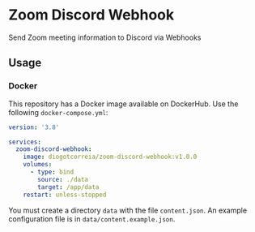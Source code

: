 # Zoom Discord Webhook

Send Zoom meeting information to Discord via Webhooks

## Usage

### Docker

This repository has a Docker image available on DockerHub.
Use the following `docker-compose.yml`:

```yml
version: '3.8'

services:
  zoom-discord-webhook:
    image: diogotcorreia/zoom-discord-webhook:v1.0.0
    volumes:
      - type: bind
        source: ./data
        target: /app/data
    restart: unless-stopped
```

You must create a directory `data` with the file `content.json`.
An example configuration file is in `data/content.example.json`.
